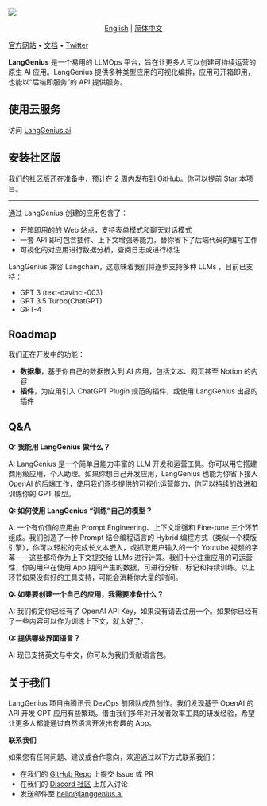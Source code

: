 ![](./images/describe-cn.jpg)
<p align="center">
  <a href="./README.md">English</a> |
  <a href="./README_CN.md">简体中文</a>
</p>

[官方网站](http://langgenius.ai) • [文档](https://docs.langgenius.ai/zh-hans) • [Twitter](https://twitter.com/langgeniusai)

**LangGenius** 是一个易用的 LLMOps 平台，旨在让更多人可以创建可持续运营的原生 AI 应用。LangGenius 提供多种类型应用的可视化编排，应用可开箱即用，也能以“后端即服务”的 API 提供服务。

## 使用云服务

访问 [LangGenius.ai](http://cloud.langgenius.ai)

## 安装社区版

我们的社区版还在准备中，预计在 2 周内发布到 GitHub。你可以提前 Star 本项目。

---

通过 LangGenius 创建的应用包含了：

- 开箱即用的的 Web 站点，支持表单模式和聊天对话模式
- 一套 API 即可包含插件、上下文增强等能力，替你省下了后端代码的编写工作
- 可视化的对应用进行数据分析，查阅日志或进行标注

LangGenius 兼容 Langchain，这意味着我们将逐步支持多种 LLMs ，目前已支持：

- GPT 3 (text-davinci-003)
- GPT 3.5 Turbo(ChatGPT)
- GPT-4

## Roadmap

我们正在开发中的功能：

- **数据集**，基于你自己的数据嵌入到 AI 应用，包括文本、网页甚至 Notion 的内容
- **插件**，为应用引入 ChatGPT Plugin 规范的插件，或使用 LangGenius 出品的插件

## Q&A

**Q: 我能用 LangGenius 做什么？**

A: LangGenius 是一个简单且能力丰富的 LLM 开发和运营工具。你可以用它搭建商用级应用，个人助理。如果你想自己开发应用，LangGenius 也能为你省下接入 OpenAI 的后端工作，使用我们逐步提供的可视化运营能力，你可以持续的改进和训练你的 GPT 模型。

**Q: 如何使用 LangGenius “训练”自己的模型？**

A: 一个有价值的应用由 Prompt Engineering、上下文增强和 Fine-tune 三个环节组成。我们创造了一种 Prompt 结合编程语言的 Hybrid 编程方式（类似一个模版引擎），你可以轻松的完成长文本嵌入，或抓取用户输入的一个 Youtube 视频的字幕——这些都将作为上下文提交给 LLMs 进行计算。我们十分注重应用的可运营性，你的用户在使用 App 期间产生的数据，可进行分析、标记和持续训练。以上环节如果没有好的工具支持，可能会消耗你大量的时间。

**Q: 如果要创建一个自己的应用，我需要准备什么？**

A: 我们假定你已经有了 OpenAI API Key，如果没有请去注册一个。如果你已经有了一些内容可以作为训练上下文，就太好了。

**Q: 提供哪些界面语言？**

A: 现已支持英文与中文，你可以为我们贡献语言包。

## 关于我们

LangGenius 项目由腾讯云 DevOps 前团队成员创作。我们发现基于 OpenAI 的 API 开发 GPT 应用有些繁琐。借由我们多年对开发者效率工具的研发经验，希望让更多人都能通过自然语言开发出有趣的 App。

**联系我们**

如果您有任何问题、建议或合作意向，欢迎通过以下方式联系我们：

- 在我们的 [GitHub Repo](https://github.com/LangGenius) 上提交 Issue 或 PR
- 在我们的 [Discord 社区](https://discord.gg/AhzKf7dNgk) 上加入讨论
- 发送邮件至 hello@langgenius.ai
